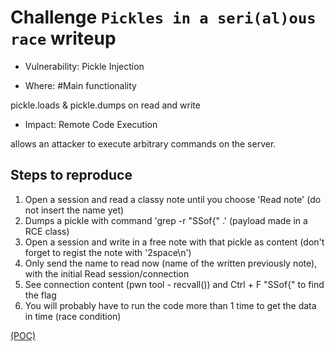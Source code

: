 # Challenge `Pickles in a seri(al)ous race` writeup

- Vulnerability: Pickle Injection

- Where: #Main functionality

pickle.loads & pickle.dumps on read and write

- Impact: Remote Code Execution

allows an attacker to execute arbitrary commands on the server.

## Steps to reproduce

1. Open a session and read a classy note until you choose 'Read note' (do not insert the name yet)
2. Dumps a pickle with command 'grep -r "SSof{" .' (payload made in a RCE class)
3. Open a session and write in a free note with that pickle as content (don't forget to regist the note with '2space\n')
4. Only send the name to read now (name of the written previously note), with the initial Read session/connection
5. See connection content (pwn tool - recvall()) and Ctrl + F "SSof{" to find the flag
6. You will probably have to run the code more than 1 time to get the data in time (race condition)

[(POC)](Pickles_in_a_serialous_race.py)
